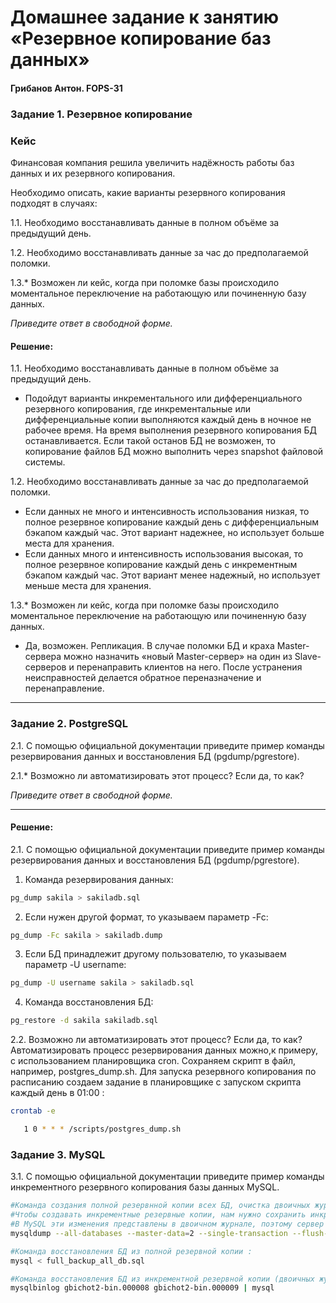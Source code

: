 # Домашнее задание к занятию «Резервное копирование баз данных»
#### Грибанов Антон. FOPS-31

### Задание 1. Резервное копирование

### Кейс
Финансовая компания решила увеличить надёжность работы баз данных и их резервного копирования. 

Необходимо описать, какие варианты резервного копирования подходят в случаях: 

1.1. Необходимо восстанавливать данные в полном объёме за предыдущий день.

1.2. Необходимо восстанавливать данные за час до предполагаемой поломки.

1.3.* Возможен ли кейс, когда при поломке базы происходило моментальное переключение на работающую или починенную базу данных.

*Приведите ответ в свободной форме.*

#### Решение:

1.1. Необходимо восстанавливать данные в полном объёме за предыдущий день.
   * Подойдут варианты инкрементального или дифференциального резервного копирования, где инкрементальные или дифференциальные копии выполняются каждый день в ночное не рабочее время. На время выполнения резервного копирования БД останавливается. Если такой останов БД не возможен, то копирование файлов БД можно выполнить через snapshot файловой системы.

1.2. Необходимо восстанавливать данные за час до предполагаемой поломки.
   * Если данных не много и интенсивность использования низкая, то полное резервное копирование каждый день с дифференциальным бэкапом каждый час. Этот вариант надежнее, но использует больше места для хранения.
   * Если данных много и интенсивность использования высокая, то полное резервное копирование каждый день с инкрементным бэкапом каждый час. Этот вариант менее надежный, но использует меньше места для хранения.

1.3.* Возможен ли кейс, когда при поломке базы происходило моментальное переключение на работающую или починенную базу данных.

   * Да, возможен. Репликация. В случае поломки БД и краха Master-сервера можно назначить «новый Master-сервер» на один из Slave-серверов и перенаправить клиентов на него. После устранения неисправностей делается обратное переназначение и перенаправление.

---

### Задание 2. PostgreSQL

2.1. С помощью официальной документации приведите пример команды резервирования данных и восстановления БД (pgdump/pgrestore).

2.1.* Возможно ли автоматизировать этот процесс? Если да, то как?

*Приведите ответ в свободной форме.*

---

#### Решение:

   2.1. С помощью официальной документации приведите пример команды резервирования данных и восстановления БД (pgdump/pgrestore).
   1. Команда резервирования данных:
```bash
pg_dump sakila > sakiladb.sql
```
   2. Если нужен другой формат, то указываем параметр -Fc:
```bash
pg_dump -Fc sakila > sakiladb.dump
```
   3. Если БД принадлежит другому пользователю, то указываем параметр -U username: 
```bash
pg_dump -U username sakila > sakiladb.sql
```
   4. Команда восстановления БД:
```bash
pg_restore -d sakila sakiladb.sql
```

   2.2. Возможно ли автоматизировать этот процесс? Если да, то как?
Автоматизировать процесс резервирования данных можно,к примеру, с использованием планировщика cron. Сохраняем скрипт в файл, например, postgres_dump.sh. Для запуска резервного копирования по расписанию создаем задание в планировщике с запуском скрипта каждый день в 01:00 :
```bash
crontab -e

   1 0 * * * /scripts/postgres_dump.sh
```

### Задание 3. MySQL

3.1. С помощью официальной документации приведите пример команды инкрементного резервного копирования базы данных MySQL. 

```bash
#Команда создания полной резервнной копии всех БД, очистка двоичных журналов MySQL в момент полной резервной копии и удаление старых двоичных журналов.
#Чтобы создавать инкрементные резервные копии, нам нужно сохранить инкрементные изменения.
#В MySQL эти изменения представлены в двоичном журнале, поэтому сервер MySQL всегда следует запускать с --log-bin опцией для включения этого журнала.
mysqldump --all-databases --master-data=2 --single-transaction --flush-logs --delete-master-logs > full_backup_all_db.sql

#Команда восстановления БД из полной резервной копии :
mysql < full_backup_all_db.sql

#Команда восстановления БД из инкрементной резервной копии (двоичных журналов) :
mysqlbinlog gbichot2-bin.000008 gbichot2-bin.000009 | mysql
```
